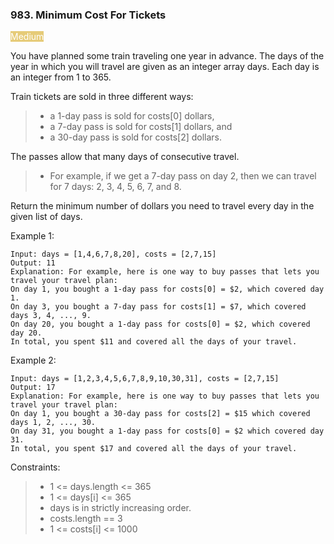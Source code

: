 ### 983. Minimum Cost For Tickets

<span style="background-color:e6cb78; color:white">Medium</span>

You have planned some train traveling one year in advance. The days of the year in which you will travel are given as an integer array days. Each day is an integer from 1 to 365.

Train tickets are sold in three different ways:

> - a 1-day pass is sold for costs[0] dollars,
> - a 7-day pass is sold for costs[1] dollars, and
> - a 30-day pass is sold for costs[2] dollars.

The passes allow that many days of consecutive travel.

> - For example, if we get a 7-day pass on day 2, then we can travel for 7 days: 2, 3, 4, 5, 6, 7, and 8.

Return the minimum number of dollars you need to travel every day in the given list of days.



Example 1:

    Input: days = [1,4,6,7,8,20], costs = [2,7,15]
    Output: 11
    Explanation: For example, here is one way to buy passes that lets you travel your travel plan:
    On day 1, you bought a 1-day pass for costs[0] = $2, which covered day 1.
    On day 3, you bought a 7-day pass for costs[1] = $7, which covered days 3, 4, ..., 9.
    On day 20, you bought a 1-day pass for costs[0] = $2, which covered day 20.
    In total, you spent $11 and covered all the days of your travel.

Example 2:

    Input: days = [1,2,3,4,5,6,7,8,9,10,30,31], costs = [2,7,15]
    Output: 17
    Explanation: For example, here is one way to buy passes that lets you travel your travel plan:
    On day 1, you bought a 30-day pass for costs[2] = $15 which covered days 1, 2, ..., 30.
    On day 31, you bought a 1-day pass for costs[0] = $2 which covered day 31.
    In total, you spent $17 and covered all the days of your travel.



Constraints:

> - 1 <= days.length <= 365
> - 1 <= days[i] <= 365
> - days is in strictly increasing order.
> - costs.length == 3
> - 1 <= costs[i] <= 1000

